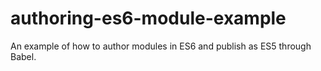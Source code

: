 # authoring-es6-module-example

An example of how to author modules in ES6 and publish as ES5 through Babel.
